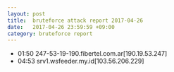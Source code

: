 ```yaml
---
layout: post
title:  bruteforce attack report 2017-04-26
date:   2017-04-26 23:59:59 +09:00
category: bruteforce report
---
```


* 01:50 247-53-19-190.fibertel.com.ar[190.19.53.247]
* 04:53 srv1.wsfeeder.my.id[103.56.206.229]
